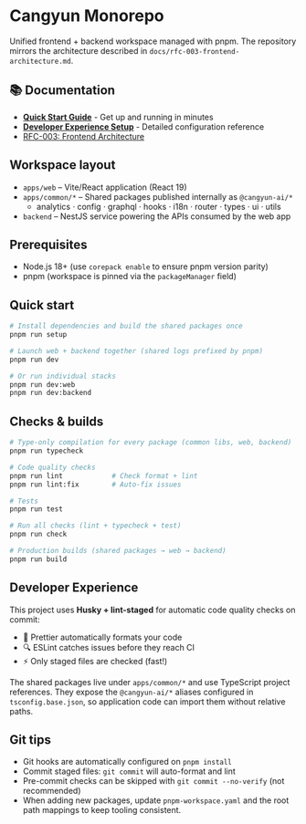 # Cangyun Monorepo

Unified frontend + backend workspace managed with pnpm. The repository mirrors the architecture described in `docs/rfc-003-frontend-architecture.md`.

## 📚 Documentation

- **[Quick Start Guide](./docs/quick-start.md)** - Get up and running in minutes
- **[Developer Experience Setup](./docs/developer-experience-setup.md)** - Detailed configuration reference
- [RFC-003: Frontend Architecture](./docs/rfc-003-frontend-architecture.md)

## Workspace layout

- `apps/web` – Vite/React application (React 19)
- `apps/common/*` – Shared packages published internally as `@cangyun-ai/*`
  - analytics · config · graphql · hooks · i18n · router · types · ui · utils
- `backend` – NestJS service powering the APIs consumed by the web app

## Prerequisites

- Node.js 18+ (use `corepack enable` to ensure pnpm version parity)
- pnpm (workspace is pinned via the `packageManager` field)

## Quick start

```bash
# Install dependencies and build the shared packages once
pnpm run setup

# Launch web + backend together (shared logs prefixed by pnpm)
pnpm run dev

# Or run individual stacks
pnpm run dev:web
pnpm run dev:backend
```

## Checks & builds

```bash
# Type-only compilation for every package (common libs, web, backend)
pnpm run typecheck

# Code quality checks
pnpm run lint            # Check format + lint
pnpm run lint:fix        # Auto-fix issues

# Tests
pnpm run test

# Run all checks (lint + typecheck + test)
pnpm run check

# Production builds (shared packages → web → backend)
pnpm run build
```

## Developer Experience

This project uses **Husky + lint-staged** for automatic code quality checks on commit:

- 🎨 Prettier automatically formats your code
- 🔍 ESLint catches issues before they reach CI
- ⚡ Only staged files are checked (fast!)

The shared packages live under `apps/common/*` and use TypeScript project references. They expose the `@cangyun-ai/*` aliases configured in `tsconfig.base.json`, so application code can import them without relative paths.

## Git tips

- Git hooks are automatically configured on `pnpm install`
- Commit staged files: `git commit` will auto-format and lint
- Pre-commit checks can be skipped with `git commit --no-verify` (not recommended)
- When adding new packages, update `pnpm-workspace.yaml` and the root path mappings to keep tooling consistent.
